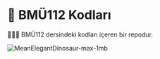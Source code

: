 # 🚀 BMÜ112 Kodları
 🦹🏻‍♀️ BMÜ112 dersindeki kodları içeren bir repodur. 
 
 ![MeanElegantDinosaur-max-1mb](https://user-images.githubusercontent.com/119707805/227717195-5e3793b6-94fd-4976-a7df-92ce60efac88.gif)



